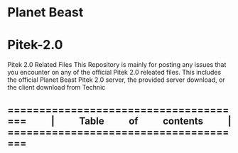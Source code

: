 # Planet Beast

# Pitek-2.0
Pitek 2.0 Related Files
This Repository is mainly for posting any issues that you encounter on any of the official Pitek 2.0 releated files. 
This includes the official Planet Beast Pitek 2.0 server, the provided server download, or the client download from Technic

<center>
<h2 align="justify">
======================================
|       Table of contents            |
======================================
</h2>
</center>


